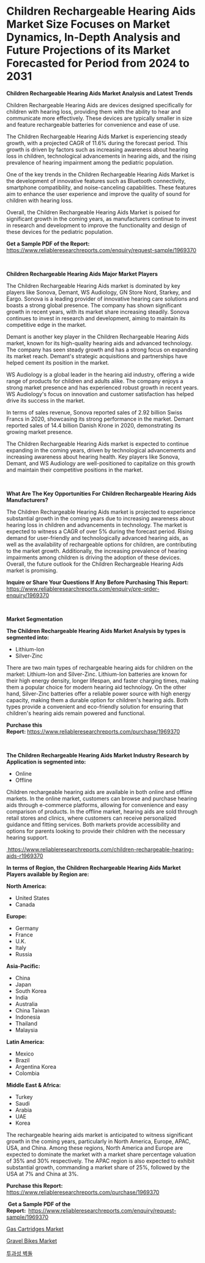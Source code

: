 <p><h1>Children Rechargeable Hearing Aids Market Size Focuses on Market Dynamics, In-Depth Analysis and Future Projections of its Market Forecasted for Period from 2024 to 2031</h1></p><p><strong>Children Rechargeable Hearing Aids Market Analysis and Latest Trends</strong></p>
<p><p>Children Rechargeable Hearing Aids are devices designed specifically for children with hearing loss, providing them with the ability to hear and communicate more effectively. These devices are typically smaller in size and feature rechargeable batteries for convenience and ease of use.</p><p>The Children Rechargeable Hearing Aids Market is experiencing steady growth, with a projected CAGR of 11.6% during the forecast period. This growth is driven by factors such as increasing awareness about hearing loss in children, technological advancements in hearing aids, and the rising prevalence of hearing impairment among the pediatric population.</p><p>One of the key trends in the Children Rechargeable Hearing Aids Market is the development of innovative features such as Bluetooth connectivity, smartphone compatibility, and noise-canceling capabilities. These features aim to enhance the user experience and improve the quality of sound for children with hearing loss.</p><p>Overall, the Children Rechargeable Hearing Aids Market is poised for significant growth in the coming years, as manufacturers continue to invest in research and development to improve the functionality and design of these devices for the pediatric population.</p></p>
<p><strong>Get a Sample PDF of the Report:&nbsp;</strong> <a href="https://www.reliableresearchreports.com/enquiry/request-sample/1969370">https://www.reliableresearchreports.com/enquiry/request-sample/1969370</a></p>
<p>&nbsp;</p>
<p><strong>Children Rechargeable Hearing Aids Major Market Players</strong></p>
<p><p>The Children Rechargeable Hearing Aids market is dominated by key players like Sonova, Demant, WS Audiology, GN Store Nord, Starkey, and Eargo. Sonova is a leading provider of innovative hearing care solutions and boasts a strong global presence. The company has shown significant growth in recent years, with its market share increasing steadily. Sonova continues to invest in research and development, aiming to maintain its competitive edge in the market.</p><p>Demant is another key player in the Children Rechargeable Hearing Aids market, known for its high-quality hearing aids and advanced technology. The company has seen steady growth and has a strong focus on expanding its market reach. Demant's strategic acquisitions and partnerships have helped cement its position in the market.</p><p>WS Audiology is a global leader in the hearing aid industry, offering a wide range of products for children and adults alike. The company enjoys a strong market presence and has experienced robust growth in recent years. WS Audiology's focus on innovation and customer satisfaction has helped drive its success in the market.</p><p>In terms of sales revenue, Sonova reported sales of 2.92 billion Swiss Francs in 2020, showcasing its strong performance in the market. Demant reported sales of 14.4 billion Danish Krone in 2020, demonstrating its growing market presence.</p><p>The Children Rechargeable Hearing Aids market is expected to continue expanding in the coming years, driven by technological advancements and increasing awareness about hearing health. Key players like Sonova, Demant, and WS Audiology are well-positioned to capitalize on this growth and maintain their competitive positions in the market.</p></p>
<p>&nbsp;</p>
<p><strong>What Are The Key Opportunities For Children Rechargeable Hearing Aids Manufacturers?</strong></p>
<p><p>The Children Rechargeable Hearing Aids market is projected to experience substantial growth in the coming years due to increasing awareness about hearing loss in children and advancements in technology. The market is expected to witness a CAGR of over 5% during the forecast period. Rising demand for user-friendly and technologically advanced hearing aids, as well as the availability of rechargeable options for children, are contributing to the market growth. Additionally, the increasing prevalence of hearing impairments among children is driving the adoption of these devices. Overall, the future outlook for the Children Rechargeable Hearing Aids market is promising.</p></p>
<p><strong>Inquire or Share Your Questions If Any Before Purchasing This Report:</strong> <a href="https://www.reliableresearchreports.com/enquiry/pre-order-enquiry/1969370">https://www.reliableresearchreports.com/enquiry/pre-order-enquiry/1969370</a></p>
<p>&nbsp;</p>
<p><strong>Market Segmentation</strong></p>
<p><strong>The Children Rechargeable Hearing Aids Market Analysis by types is segmented into:</strong></p>
<p><ul><li>Lithium-Ion</li><li>Silver-Zinc</li></ul></p>
<p><p>There are two main types of rechargeable hearing aids for children on the market: Lithium-Ion and Silver-Zinc. Lithium-Ion batteries are known for their high energy density, longer lifespan, and faster charging times, making them a popular choice for modern hearing aid technology. On the other hand, Silver-Zinc batteries offer a reliable power source with high energy capacity, making them a durable option for children's hearing aids. Both types provide a convenient and eco-friendly solution for ensuring that children's hearing aids remain powered and functional.</p></p>
<p><strong>Purchase this Report:&nbsp;</strong><a href="https://www.reliableresearchreports.com/purchase/1969370">https://www.reliableresearchreports.com/purchase/1969370</a></p>
<p>&nbsp;</p>
<p><strong>The Children Rechargeable Hearing Aids Market Industry Research by Application is segmented into:</strong></p>
<p><ul><li>Online</li><li>Offline</li></ul></p>
<p><p>Children rechargeable hearing aids are available in both online and offline markets. In the online market, customers can browse and purchase hearing aids through e-commerce platforms, allowing for convenience and easy comparison of products. In the offline market, hearing aids are sold through retail stores and clinics, where customers can receive personalized guidance and fitting services. Both markets provide accessibility and options for parents looking to provide their children with the necessary hearing support.</p></p>
<p><a href="https://www.reliableresearchreports.com/children-rechargeable-hearing-aids-r1969370">&nbsp;https://www.reliableresearchreports.com/children-rechargeable-hearing-aids-r1969370</a></p>
<p><strong>In terms of Region, the Children Rechargeable Hearing Aids Market Players available by Region are:</strong></p>
<p>
    <p> <strong> North America: </strong>
        <ul>
            <li>United States</li>
            <li>Canada</li>
        </ul>
        </p> 
    <p> <strong> Europe: </strong>
        <ul>
            <li>Germany</li>
            <li>France</li>
            <li>U.K.</li>
            <li>Italy</li>
            <li>Russia</li>
        </ul>
        </p> 
    <p> <strong> Asia-Pacific: </strong>
        <ul>
            <li>China</li>
            <li>Japan</li>
            <li>South Korea</li>
            <li>India</li>
            <li>Australia</li>
            <li>China Taiwan</li>
            <li>Indonesia</li>
            <li>Thailand</li>
            <li>Malaysia</li>
        </ul>
        </p> 
    <p> <strong> Latin America: </strong>
        <ul>
            <li>Mexico</li>
            <li>Brazil</li>
            <li>Argentina Korea</li>
            <li>Colombia</li>
        </ul>
        </p> 
    <p> <strong> Middle East & Africa: </strong>
        <ul>
            <li>Turkey</li>
            <li>Saudi</li>
            <li>Arabia</li>
            <li>UAE</li>
            <li>Korea</li>
        </ul>
    </p>
    </p>
<p><p>The rechargeable hearing aids market is anticipated to witness significant growth in the coming years, particularly in North America, Europe, APAC, USA, and China. Among these regions, North America and Europe are expected to dominate the market with a market share percentage valuation of 35% and 30% respectively. The APAC region is also expected to exhibit substantial growth, commanding a market share of 25%, followed by the USA at 7% and China at 3%.</p></p>
<p><strong>Purchase this Report: </strong><a href="https://www.reliableresearchreports.com/purchase/1969370">https://www.reliableresearchreports.com/purchase/1969370</a></p>
<p>&nbsp;<strong>Get a Sample PDF of the Report:&nbsp;&nbsp;</strong><a href="https://www.reliableresearchreports.com/enquiry/request-sample/1969370">https://www.reliableresearchreports.com/enquiry/request-sample/1969370</a></p>
<p><strong></strong></p>
<p><p><a href="https://github.com/mooaaztarek/Market-Research-Report-List-1/blob/main/gas-cartridges-market.md">Gas Cartridges Market</a></p><p><a href="https://github.com/zmnbyevx75/Market-Research-Report-List-1/blob/main/gravel-bikes-market.md">Gravel Bikes Market</a></p><p><a href="https://github.com/mdmazharulnwr786/Market-Research-Report-List-2/blob/main/718060440816.md">투과성 벽돌</a></p></p>